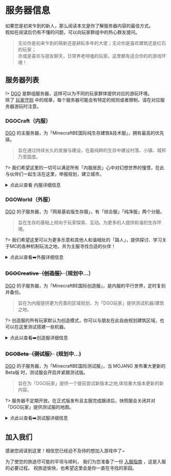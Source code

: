 <!-- notice/server -->

# 服务器信息

如果您是初来乍到的新人，那么阅读本文是你了解服务器内容的最佳方式。<br/>
假如在阅读后仍有不懂的问题，可以向玩家群组中的热心群友提问。

> 无论你是初来乍到的萌新还是耕耘多年的大佬；无论你是喜欢建筑还是红石的玩家；<br/>
亦或是喜欢与朋友聊天，日常养老唠嗑的玩家。这里都有适合你的的游戏环境！



## 服务器列表

!> [DGO](notice/about) 是群组服务器，这样可以为不同的玩家群体提供对应的游玩环境。<br/>
除了 [玩家守则](notice/rules) 中的规章，每个服务器可能会有特定的规则或者限制，请在对应服务器游玩时注意。



### DGOCraft（内服）

[DGO](notice/about) 的主服务器，为「MinecraftBE国际纯生存建筑&技术服」，拥有最高的优先级。

> 旨在通过持续长久的发展与建设，在最纯粹的生存中建设村落、小镇、城邦乃至国度。

?> 我们希望这里的一切可以满足所有「内服居民」心中对幻想世界的憧憬，在此与伙伴们一起生活在这里，申报规划，建立城市。

<details>
<summary>点此以查看 内服详细信息</summary>

 **可游玩玩家** <br/>
拥有`「内服居民」`头衔。 *(详情见 [玩家头衔](information/playerTitle) )* 

 **服务器版本** <br/>
`基岩版 1.16.40.02`

 **服务器IP/端口** <br/>
可以在`【DGOCraft】`@Q群管家 了解更多。

 **世界设置** <br/>
死亡掉落 / 生物破坏 / 火焰蔓延 / TNT爆炸 / 开启坐标
 
 **加入「内服」的方式** <br/>
「内服审核」：满足条件的正式成员，可通过此方式进入内服。 *(详情见 [成为内服居民](guide/apply/MainResident) )* <br/>
「邀请」：满足条件的内服成员可邀请满足条件的玩家。 *(详情见 [邀请流程](guide/apply?id=邀请流程) )* 

</details>



### DGOWorld（外服）

[DGO](notice/about) 的子服务器，为「网易基岩版生存服」，有「综合服」「纯净服」两个分服。

> 旨在生存的基础上倾向于玩家探索、互动。为更多的人提供和谐的生存环境。

?> 我们希望这里可以为更多乐意和其他人和谐相处的「路人」，提供探讨、学习关于MC的各种机制玩法之地，并为主服寻找合适的伙伴！

<details>
<summary>点此以查看➡️外服详细信息</summary>

 **可游玩玩家** <br/>
拥有`「旅客」`或升级后的头衔。 *(详情见 [玩家头衔](information/playerTitle) )* 

 **服务器编号/密码** <br/>
可以在`【DGOWorld】`@Q群管家 了解更多。

 **世界设置** <br/>
「综合服」禁止死亡掉落 / 禁止生物破坏 / 禁止火焰蔓延 / 禁止TNT爆炸 / 开启坐标 <br/>
「纯净服」死亡掉落 / 生物破坏 / 火焰蔓延 / TNT爆炸 / 开启坐标

 **加入「外服」的方式**<br/>
「审核」：任何人可在开放审核的时间内申请，通过此方法进入外服。 *(详情见 [审核流程](/guide/apply?id=审核流程) )* <br/>
「邀请」：满足条件的外服成员可邀请满足条件的玩家。 *(详情见 [邀请流程](guide/apply?id=邀请流程) )* 

</details>



### ~~DGOCreative（创造服）~~（规划中...）

[DGO](notice/about) 的子服务器，为「MinecraftBE国际创造服」，是内服的平行世界，定时复刻并备份。

> 旨在为内服提供更为完善的区域规划，为「DGO玩家」提供测试机器/建筑之地。

?> 创造服的所有玩家默认为创造模式，你可以与朋友在此自由规划建筑区域，也可以在这里测试搭建一些机器。

<details>
<summary>点此以查看➡️创造服详细信息</summary>

 **可游玩玩家** <br/>
拥有`「内服居民」`或升级后的头衔。 *(详情见 [玩家头衔](information/playerTitle) )* 

 **服务器IP/端口** <br/>
可以在`【DGOCraft】`@Q群管家 了解更多。

 **世界设置** <br/>
死亡掉落 / 生物破坏 / 火焰蔓延 / TNT爆炸 / 开启坐标

</details>



### ~~DGOBeta（测试服）~~ (规划中...)

[DGO](notice/about) 的子服务器，为「MinecraftBE国际测试服」，当 MOJANG 发布重大更新的 Beta版 时，测试服会开启并紧跟测试版。

> 旨在为「DGO玩家」提供一个提前尝试新版本之地,体验重大版本更新的新内容。

?> 服务器不定期开放。在正式版发布且主服完成跟进后，快照服会关闭并对「DGO玩家」提供测试服的地图。

<details>
<summary>点此以查看➡️测试服详细信息</summary>

 **可游玩玩家** <br/>
拥有`「居民」`或升级后的头衔。 *(详情见 [玩家头衔](information/playerTitle) )* 

 **服务器IP/端口** <br/>
可以在`【DGOWorld】`@Q群管家 了解更多。

 **世界设置** <br/>
死亡掉落 / 生物破坏 / 火焰蔓延 / TNT爆炸 / 开启坐标

</details>



## 加入我们

感谢您阅读到这里！相信您已经迫不及待的想加入游戏中了~ 

为了使您的旅途尽可能的平坦与顺利，
我们为您准备了一份 [入服指南](guide/apply) ，这是入服的必要过程。
祝旅途愉快，也希望这里会是你一直在寻找的家园。
